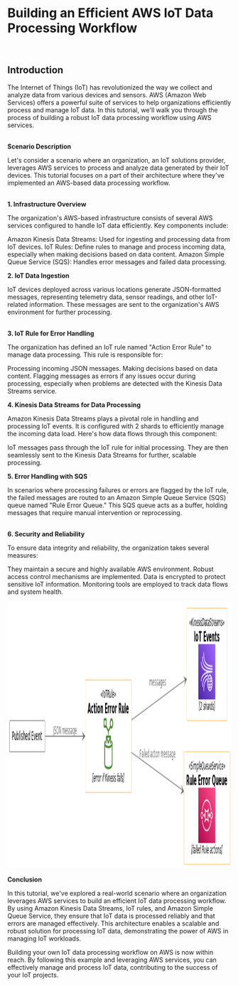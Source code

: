 <h1>Building an Efficient AWS IoT Data Processing Workflow</h1><br>
<p><h2>Introduction</h2></p>
The Internet of Things (IoT) has revolutionized the way we collect and analyze data from various devices and sensors. AWS (Amazon Web Services) offers a powerful suite of services to help organizations efficiently process and manage IoT data. In this tutorial, we'll walk you through the process of building a robust IoT data processing workflow using AWS services.<br>
<br>
<p><b>Scenario Description</b></p>
Let's consider a scenario where an organization, an IoT solutions provider, leverages AWS services to process and analyze data generated by their IoT devices. This tutorial focuses on a part of their architecture where they've implemented an AWS-based data processing workflow.<br>
<br>

<p><b>1. Infrastructure Overview</b></p>
The organization's AWS-based infrastructure consists of several AWS services configured to handle IoT data efficiently. Key components include:

Amazon Kinesis Data Streams: Used for ingesting and processing data from IoT devices.
IoT Rules: Define rules to manage and process incoming data, especially when making decisions based on data content.
Amazon Simple Queue Service (SQS): Handles error messages and failed data processing.
<p><b>2. IoT Data Ingestion</b></p>
IoT devices deployed across various locations generate JSON-formatted messages, representing telemetry data, sensor readings, and other IoT-related information. These messages are sent to the organization's AWS environment for further processing.<br>
<br>
<p><b>3. IoT Rule for Error Handling</b></p>
The organization has defined an IoT rule named "Action Error Rule" to manage data processing. This rule is responsible for:

Processing incoming JSON messages.
Making decisions based on data content.
Flagging messages as errors if any issues occur during processing, especially when problems are detected with the Kinesis Data Streams service.
<p><b>4. Kinesis Data Streams for Data Processing</b></p>
Amazon Kinesis Data Streams plays a pivotal role in handling and processing IoT events. It is configured with 2 shards to efficiently manage the incoming data load. Here's how data flows through this component:

IoT messages pass through the IoT rule for initial processing.
They are then seamlessly sent to the Kinesis Data Streams for further, scalable processing.
<p><b>5. Error Handling with SQS</b></p>
In scenarios where processing failures or errors are flagged by the IoT rule, the failed messages are routed to an Amazon Simple Queue Service (SQS) queue named "Rule Error Queue." This SQS queue acts as a buffer, holding messages that require manual intervention or reprocessing.<br>
<br>
<p><b>6. Security and Reliability</b></p>
To ensure data integrity and reliability, the organization takes several measures:

They maintain a secure and highly available AWS environment.
Robust access control mechanisms are implemented.
Data is encrypted to protect sensitive IoT information.
Monitoring tools are employed to track data flows and system health.
<p><img src="IoT-Data-Processing-Workflow.png" alt="IOT Data Processing" width="900" height="600"></p>
<p><b>Conclusion</b></p>
In this tutorial, we've explored a real-world scenario where an organization leverages AWS services to build an efficient IoT data processing workflow. By using Amazon Kinesis Data Streams, IoT rules, and Amazon Simple Queue Service, they ensure that IoT data is processed reliably and that errors are managed effectively. This architecture enables a scalable and robust solution for processing IoT data, demonstrating the power of AWS in managing IoT workloads.

Building your own IoT data processing workflow on AWS is now within reach. By following this example and leveraging AWS services, you can effectively manage and process IoT data, contributing to the success of your IoT projects.
